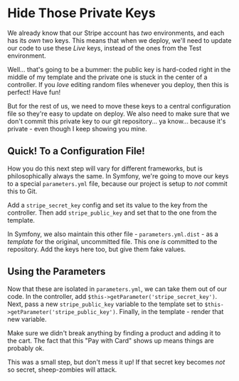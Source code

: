 # Hide Those Private Keys

We already know that our Stripe account has *two* environments, and each has its
*own* two keys. This means that when we deploy, we'll need to update our code to
use these *Live* keys, instead of the ones from the Test environment.

Well... that's going to be a bummer: the public key is hard-coded right in
the middle of my template and the private one is stuck in the center of a controller.
If you *love* editing random files whenever you deploy, then this is perfect!
Have fun!

But for the rest of us, we need to move these keys to a central configuration file
so they're easy to update on deploy. We also need to make sure that we don't commit
this private key to our git repository... ya know... because it's private - even
though I keep showing you mine.

## Quick! To a Configuration File!

How you do this next step will vary for different frameworks, but is philosophically
always the same. In Symfony, we're going to move our keys to a special
`parameters.yml` file, because our project is setup to *not* commit this to Git.

Add a `stripe_secret_key` config and set its value to the key from the controller.
Then add `stripe_public_key` and set that to the one from the template.

In Symfony, we also maintain this other file - `parameters.yml.dist` - as a *template*
for the original, uncommitted file. This one *is* committed to the repository.
Add the keys here too, but give them fake values.

## Using the Parameters

Now that these are isolated in `parameters.yml`, we can take them out of our code.
In the controller, add `$this->getParameter('stripe_secret_key')`. Next, pass a
new `stripe_public_key` variable to the template set to `$this->getParameter('stripe_public_key')`.
Finally, in the template - render that new variable.

Make sure we didn't break anything by finding a product and adding it to the cart.
The fact that this "Pay with Card" shows up means things are probably ok.

This was a small step, but don't mess it up! If that secret key becomes *not* so
secret, sheep-zombies will attack.
